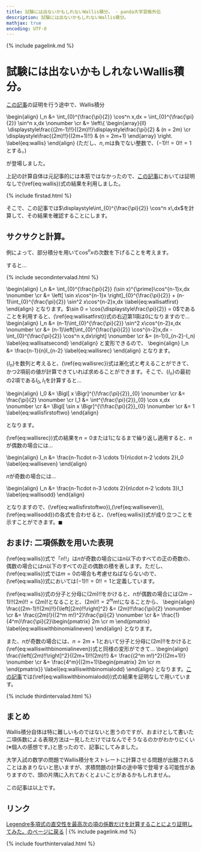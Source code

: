 ```yaml
---
title: 試験には出ないかもしれないWallis積分。 - panda大学習帳外伝
description: 試験には出ないかもしれないWallis積分。
mathjax: true
encoding: UTF-8
---
```

{% include pagelink.md %}

# 試験には出ないかもしれないWallis積分。
[この記事](https://pandanote.info/?p=4591)の証明を行う途中で、Wallis積分

\begin{align}
I_n &= \int_{0}^{\frac{\pi}{2}} \cos^n x\,dx = \int_{0}^{\frac{\pi}{2}} \sin^n x\,dx \nonumber \cr
&= \left\\\{
\begin{array}{ll}
  \displaystyle\frac{(2m-1)!!}{(2m)!!}\displaystyle\frac{\pi}{2} & (n = 2m) \cr
 \displaystyle\frac{(2m)!!}{(2m+1)!!} & (n = 2m+1)
\end{array} \right.
\label{eq:wallis}
\end{align}
(ただし、$n,m$は負でない整数で、$(-1)!!=0!!=1$とする。)

が登場しました。

上記の計算自体は元記事的には本筋ではなかったので、[この記事](https://pandanote.info/?p=4591)においては証明なしで(\ref{eq:wallis})式の結果を利用しました。

{% include firstad.html %}

そこで、この記事では$\displaystyle\int_{0}^{\frac{\pi}{2}} \cos^n x\,dx$を計算して、その結果を確認することにします。

## サクサクと計算。
例によって、部分積分を用いて$\cos^n x$の次数を下げることを考えます。

すると…

{% include secondintervalad.html %}

\begin{align}
I_n &= \int_{0}^{\frac{\pi}{2}} (\sin x)^{\prime}\cos^{n-1}x\,dx \nonumber \cr
&= \left[ \sin x\cos^{n-1}x \right]\_{0}^{\frac{\pi}{2}} + (n-1)\int_{0}^{\frac{\pi}{2}} \sin^2 x\cos^{n-2}x\,dx \label{eq:wallisatfirst}
\end{align}
となります。$\sin 0 = \cos{\displaystyle\frac{\pi}{2}} = 0$であることを利用すると、(\ref{eq:wallisatfirst})式の右辺第1項は0になりますので…
\begin{align}
I_n &= (n-1)\int_{0}^{\frac{\pi}{2}} \sin^2 x\cos^{n-2}x\,dx \nonumber \cr
&= (n-1)\left[\int_{0}^{\frac{\pi}{2}} \cos^{n-2}x\,dx - \int_{0}^{\frac{\pi}{2}} \cos^n x\,dx\right] \nonumber \cr
&= (n-1)(I_{n-2}-I_n) \label{eq:wallisatsecond}
\end{align}
と変形できるので、
\begin{align}
I_n &= \frac{n-1}{n}I_{n-2} \label{eq:wallisrec}
\end{align}
となります。

$\{I_n\}$を数列と考えると、(\ref{eq:wallisrec})式は漸化式と考えることができて、かつ2項前の値が計算できていれば求めることができます。そこで、$\{I_n\}$の最初の2項である$I_0,I_1$を計算すると…

\begin{align}
I_0 &= \Bigl[ x \Bigr]^{\\\!\frac{\pi}{2}}\_{0} \nonumber \cr
&= \frac{\pi}{2} \nonumber \cr
I_1 &= \int^{\frac{\pi}{2}}_{0} \cos x\,dx \nonumber \cr
&= \Bigl[ \sin x \Bigr]^{\\\!\frac{\pi}{2}}\_{0} \nonumber \cr
&= 1 \label{eq:wallisfirstoftwo}
\end{align}

となります。

(\ref{eq:wallisrec})式の結果を$n = 0$または$1$になるまで繰り返し適用すると、$n$が偶数の場合には…

\begin{align}
I_n &= \frac{n-1\cdot n-3 \cdots 1}{n\cdot n-2 \cdots 2}I_0 \label{eq:walliseven}
\end{align}

$n$が奇数の場合には…

\begin{align}
I_n &= \frac{n-1\cdot n-3 \cdots 2}{n\cdot n-2 \cdots 3}I_1 \label{eq:wallisodd}
\end{align}

となりますので、(\ref{eq:wallisfirstoftwo}),(\ref{eq:walliseven}),(\ref{eq:wallisodd})の各式を合わせると、(\ref{eq:wallis})式が成り立つことを示すことができます。$\blacksquare$

## おまけ: 二項係数を用いた表現
(\ref{eq:wallis})式で「$n!!$」は$n$が奇数の場合には$n$以下のすべての正の奇数の、偶数の場合には$n$以下のすべての正の偶数の積を表します。ただし、(\ref{eq:wallis})式では$m=0$の場合も考慮せねばならないので、(\ref{eq:wallis})式においては$(-1)!!=0!!=1$と定義しています。

(\ref{eq:wallis})式の分子と分母に$(2m)!!$をかけると、$n$が偶数の場合には$(2m-1)!!(2m)!! = (2m)!$となることと、$(2m)!! = 2^m m!$になることから、
\begin{align}
\frac{(2m-1)!!(2m)!!}{\left[(2m)!!\right]^2} &= (2m)!!\frac{\pi}{2} \nonumber \cr
&= \frac{(2m)!}{(2^m m!)^2}\frac{\pi}{2} \nonumber \cr
&= \frac{1}{4^m}\frac{\pi}{2}\begin{pmatrix}
2m \cr
m
\end{pmatrix} \label{eq:walliswithbinomialineven}
\end{align}
となります。

また、$n$が奇数の場合には、$n=2m+1$とおいて分子と分母に$(2m)!!$をかけると(\ref{eq:walliswithbinomialineven})式と同様の変形ができて…
\begin{align}
\frac{\left[(2m)!!\right]^2}{(2m+1)!!(2m)!!} &= \frac{(2^m m!)^2}{(2m+1)!} \nonumber \cr
&= \frac{4^m}{(2m+1)\begin{pmatrix}
2m \cr
m
\end{pmatrix}} \label{eq:walliswithbinomialodd}
\end{align}
となります。[この記事](https://pandanote.info/?p=4591)では(\ref{eq:walliswithbinomialodd})式の結果を証明なしで用いています。

{% include thirdintervalad.html %}

## まとめ
Wallis積分自体は特に難しいものではないと思うのですが、おまけとして書いた二項係数による表現方法は一見しただけではなんでそうなるのかがわかりにくい(※個人の感想です。)と思ったので、記事にしてみました。

大学入試の数学の問題でWallis積分をストレートに計算させる問題が出題されることはあまりないと思いますが、求積問題の計算の途中等で登場する可能性がありますので、頭の片隅に入れておくとよいことがあるかもしれません。

この記事は以上です。
## リンク
[Legendre多項式の直交性を最高次の項の係数だけを計算することにより証明してみた。のページに戻る](https://pandanote.info/?p=4591) \| {% include pagelink.md %}

{% include fourthintervalad.html %}

